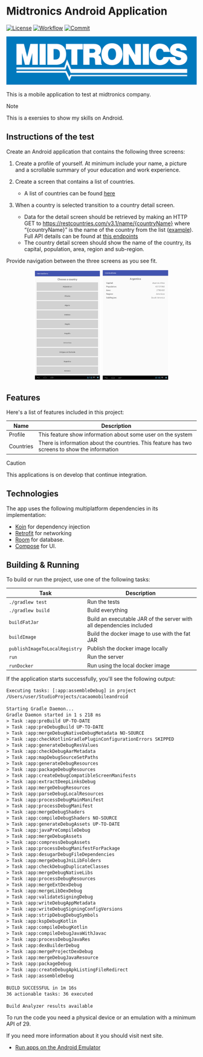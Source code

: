# Midtronics Android Application
[![License](https://img.shields.io/github/license/Cessup/midtronics-mobile-android
)](https://opensource.org/licenses/Apache-2.0)
[![Workflow](https://img.shields.io/github/actions/workflow/status/Cessup/midtronics-mobile-android/midtronics-ci.yml
)](https://github.com/Cessup/midtronics-mobile-android/actions)
[![Commit](https://img.shields.io/github/last-commit/Cessup/midtronics-mobile-android
)](https://github.com/Cessup/midtronics-mobile-android)

![Logo Image App](images/midtronics_logo.png)

This is a mobile application to test at midtronics company.

> [!NOTE]
> This is a exersies to show my skills on Android.

## Instructions of the test
Create an Android application that contains the following three screens:
1. Create a profile of yourself. At minimum include your name, a picture and a scrollable summary of your education and work experience.
2. Create a screen that contains a list of countries.
   - A list of countries can be found [here](https://github.com/vinaygaba/Ultimate-String-Array-List/blob/master/Countries.xml/)  

3. When a country is selected transition to a country detail screen.
   - Data for the detail screen should be retrieved by making an HTTP GET to
         https://restcountries.com/v3.1/name/{countryName} where “{countryName}” is the name of the
         country from the list ([example](https://restcountries.com/v3.1/name/Argentina)). Full API details can
         be found at [this endpoints](https://restcountries.com/#api-endpoints-v3-all)
   - The country detail screen should show the name of the country, its capital, population, area,
            region and sub-region.

Provide navigation between the three screens as you see fit.

<p align="center">
  <img src="images/ss_list.png" alt="List Image App" width="35%">
  <img src="images/ss_details.png" alt="Details Image App" width="35%">
</p>


## Features
Here's a list of features included in this project:

| Name      | Description                                                                                    |
|-----------|------------------------------------------------------------------------------------------------|
| Profile   | This feature show information about some user on the system                                    |
| Countries | There is information about the countries. This feature has two screens to show the information |

> [!CAUTION]
> This applications is on develop that continue integration.

## Technologies

The app uses the following multiplatform dependencies in its implementation:

- [Koin](https://insert-koin.io) for dependency injection
- [Retrofit](https://square.github.io/retrofit/) for networking
- [Room](https://developer.android.com/training/data-storage/room) for database.
- [Compose](https://developer.android.com/compose) for UI.


## Building & Running

To build or run the project, use one of the following tasks:

| Task                          | Description                                                          |
|-------------------------------|----------------------------------------------------------------------|
| `./gradlew test`              | Run the tests                                                        |
| `./gradlew build`             | Build everything                                                     |
| `buildFatJar`                 | Build an executable JAR of the server with all dependencies included |
| `buildImage`                  | Build the docker image to use with the fat JAR                       |
| `publishImageToLocalRegistry` | Publish the docker image locally                                     |
| `run`                         | Run the server                                                       |
| `runDocker`                   | Run using the local docker image                                     |

If the application starts successfully, you'll see the following output:

```
Executing tasks: [:app:assembleDebug] in project /Users/user/StudioProjects/cacaomobileandroid

Starting Gradle Daemon...
Gradle Daemon started in 1 s 218 ms
> Task :app:preBuild UP-TO-DATE
> Task :app:preDebugBuild UP-TO-DATE
> Task :app:mergeDebugNativeDebugMetadata NO-SOURCE
> Task :app:checkKotlinGradlePluginConfigurationErrors SKIPPED
> Task :app:generateDebugResValues
> Task :app:checkDebugAarMetadata
> Task :app:mapDebugSourceSetPaths
> Task :app:generateDebugResources
> Task :app:packageDebugResources
> Task :app:createDebugCompatibleScreenManifests
> Task :app:extractDeepLinksDebug
> Task :app:mergeDebugResources
> Task :app:parseDebugLocalResources
> Task :app:processDebugMainManifest
> Task :app:processDebugManifest
> Task :app:mergeDebugShaders
> Task :app:compileDebugShaders NO-SOURCE
> Task :app:generateDebugAssets UP-TO-DATE
> Task :app:javaPreCompileDebug
> Task :app:mergeDebugAssets
> Task :app:compressDebugAssets
> Task :app:processDebugManifestForPackage
> Task :app:desugarDebugFileDependencies
> Task :app:mergeDebugJniLibFolders
> Task :app:checkDebugDuplicateClasses
> Task :app:mergeDebugNativeLibs
> Task :app:processDebugResources
> Task :app:mergeExtDexDebug
> Task :app:mergeLibDexDebug
> Task :app:validateSigningDebug
> Task :app:writeDebugAppMetadata
> Task :app:writeDebugSigningConfigVersions
> Task :app:stripDebugDebugSymbols
> Task :app:kspDebugKotlin
> Task :app:compileDebugKotlin
> Task :app:compileDebugJavaWithJavac
> Task :app:processDebugJavaRes
> Task :app:dexBuilderDebug
> Task :app:mergeProjectDexDebug
> Task :app:mergeDebugJavaResource
> Task :app:packageDebug
> Task :app:createDebugApkListingFileRedirect
> Task :app:assembleDebug

BUILD SUCCESSFUL in 1m 16s
36 actionable tasks: 36 executed

Build Analyzer results available
```

To run the code you need a physical device or an emulation with a minimum API of 29.

If you need more information about it you should visit next site.

- [Run apps on the Android Emulator](https://developer.android.com/studio/run/emulator)

